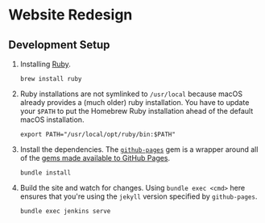 # Website Redesign

## Development Setup

1. Installing [Ruby][ruby].

    ```
    brew install ruby
    ```

2. Ruby installations are not symlinked to `/usr/local` because macOS already provides a (much older) ruby installation. You have to update your `$PATH` to put the Homebrew Ruby installation ahead of the default macOS installation.

    ```
    export PATH="/usr/local/opt/ruby/bin:$PATH"
    ```

3. Install the dependencies. The [`github-pages`][ghp] gem is a wrapper around all of the [gems made available to GitHub Pages][ghp-gems].

    ```
    bundle install
    ```

4. Build the site and watch for changes. Using `bundle exec <cmd>` here ensures that you're using the `jekyll` version specified by `github-pages`.

    ```
    bundle exec jenkins serve
    ```


[ruby]: https://www.ruby-lang.org/en/
[ghp]: https://rubygems.org/gems/github-pages
[ghp-gems]: https://pages.github.com/versions/
